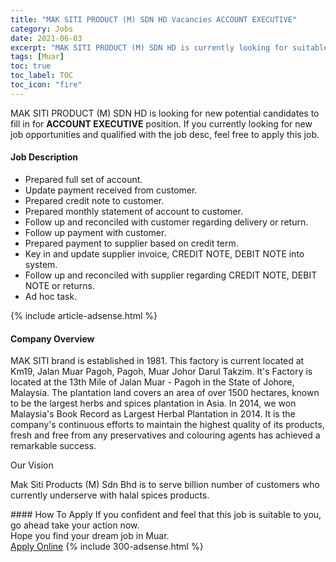 ```yaml
---
title: "MAK SITI PRODUCT (M) SDN HD Vacancies ACCOUNT EXECUTIVE" 
category: Jobs 
date: 2021-06-03 
excerpt: "MAK SITI PRODUCT (M) SDN HD is currently looking for suitable person to fill in the ACCOUNT EXECUTIVE which based in Muar" 
tags: [Muar] 
toc: true 
toc_label: TOC 
toc_icon: "fire" 
--- 
```


<p>MAK SITI PRODUCT (M) SDN HD is looking for new potential candidates to fill in for <b>ACCOUNT EXECUTIVE</b> position. If you currently looking for new job opportunities and qualified with the job desc, feel free to apply this job.
</p><div><div><h4>Job Description</h4></div><div><div><span><div><ul><li>Prepared full set of account.</li><li>Update payment received from customer.</li><li>Prepared credit note to customer.</li><li>Prepared monthly statement of account to customer.</li><li>Follow up and reconciled with customer regarding delivery or return.</li><li>Follow up payment with customer.</li><li>Prepared payment to supplier based on credit term.</li><li>Key in and update supplier invoice, CREDIT NOTE, DEBIT NOTE into system.</li><li>Follow up and reconciled with supplier regarding CREDIT NOTE, DEBIT NOTE or returns.</li><li>Ad hoc task.</li></ul></div></span></div></div></div> 
{% include article-adsense.html %} 
<div><div><h4>Company Overview</h4></div><div><div><span><div><p><span>MAK SITI brand is established in 1981. This factory is current located at Km19, Jalan Muar Pagoh, Pagoh, Muar Johor Darul Takzim. It's Factory is located at the 13th Mile of Jalan Muar - Pagoh in the State of Johore, Malaysia. The plantation land covers an area of over 1500 hectares, known to be the largest herbs and spices plantation in Asia. In 2014, we won Malaysia's Book Record as Largest Herbal Plantation in 2014. It is the company's continuous efforts to maintain the highest quality of its products, fresh and free from any preservatives and colouring agents has achieved a remarkable success.</span></p>Our Vision<p>Mak Siti Products (M) Sdn Bhd is to serve billion number of customers who currently underserve with halal spices products.</p></div></span></div></div></div> 
#### How To Apply 
If you confident and feel that this job is suitable to you, go ahead take your action now. <br/> 
Hope you find your dream job in Muar. <br/> 
<a href="https://www.jobstreet.com.my/en/job/account-executive-4581396?jobId=jobstreet-my-job-4581396&" class="btn btn--info" target="_blank" rel="nofollow noopenner">Apply Online</a> 
{% include 300-adsense.html %} 
